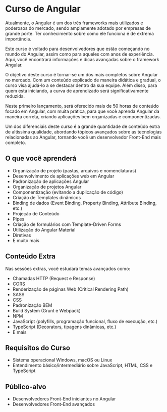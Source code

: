 # Curso de Angular

Atualmente, o Angular é um dos três frameworks mais utilizados e poderosos do mercado, sendo amplamente adotado por empresas de grande porte. Ter conhecimento sobre como ele funciona é de extrema importância.

Este curso é voltado para desenvolvedores que estão começando no mundo do Angular, assim como para aqueles com anos de experiência. Aqui, você encontrará informações e dicas avançadas sobre o framework Angular.

O objetivo deste curso é tornar-se um dos mais completos sobre Angular no mercado. Com um conteúdo explicado de maneira didática e gradual, o curso visa ajudá-lo a se destacar dentro da sua equipe. Além disso, para quem está iniciando, a curva de aprendizado será significativamente reduzida.

Neste primeiro lançamento, será oferecido mais de 50 horas de conteúdo focado em Angular, com muita prática, para que você aprenda Angular da maneira correta, criando aplicações bem organizadas e componentizadas.

Um dos diferenciais deste curso é a grande quantidade de conteúdo extra de altíssima qualidade, abordando tópicos avançados sobre as tecnologias relacionadas ao Angular, tornando você um desenvolvedor Front-End mais completo.

## O que você aprenderá

- Organização de projeto (pastas, arquivos e nomenclaturas)
- Desenvolvimento de aplicações web em Angular
- Padronização de aplicações Angular
- Organização de projetos Angular
- Componentização (evitando a duplicação de código)
- Criação de Templates dinâmicos
- Binding de dados (Event Binding, Property Binding, Attribute Binding, etc.)
- Projeção de Conteúdo
- Pipes
- Criação de formulários com Template-Driven Forms
- Utilização do Angular Material
- Diretivas
- E muito mais

## Conteúdo Extra

Nas sessões extras, você estudará temas avançados como:

- Chamadas HTTP (Request e Response)
- CORS
- Renderização de páginas Web (Critical Rendering Path)
- SASS
- CSS
- Padronização BEM
- Build System (Grunt e Webpack)
- NPM
- JavaScript (polyfills, programação funcional, fluxo de execução, etc.)
- TypeScript (Decorators, tipagens dinâmicas, etc.)
- E mais

## Requisitos do Curso

- Sistema operacional Windows, macOS ou Linux
- Entendimento básico/intermediário sobre JavaScript, HTML, CSS e TypeScript

## Público-alvo

- Desenvolvedores Front-End iniciantes no Angular
- Desenvolvedores Front-End avançados
